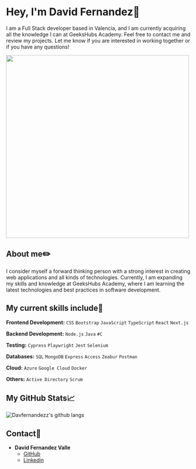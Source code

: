 # Hey, I'm David Fernandez🌌
I am a Full Stack developer based in Valencia, and I am currently acquiring all the knowledge I can at GeeksHubs Academy. Feel free to contact me and review my projects. Let me know if you are interested in working together or if you have any questions!

<img src="https://user-images.githubusercontent.com/74038190/212749447-bfb7e725-6987-49d9-ae85-2015e3e7cc41.gif" width="500">

## About me✏️
I consider myself a forward thinking person with a strong interest in creating web applications and all kinds of technologies. Currently, I am expanding my skills and knowledge at GeeksHubs Academy, where I am learning the latest technologies and best practices in software development.

## My current skills  include📒

**Frontend Development:** `CSS` `Bootstrap` `JavaScript` `TypeScript` `React`  `Next.js`
 

**Backend Development:** `Node.js` `Java` `#C` 

**Testing:** `Cypress` `Playwright` `Jest` `Selenium`

**Databases:** `SQL` `MongoDB` `Express` `Access` `Zeabur` `Postman`

**Cloud:** `Azure` `Google Cloud` `Docker`

**Others:** `Active Directory` `Scrum` 

## My GitHub Stats📈

![Davfernandezz's github langs](https://github-readme-stats.vercel.app/api/top-langs/?username=Davfernandezz&layout=compact&langs_count=10&theme=shadow_blue)


## Contact📲
- **David Fernandez Valle**
  - [GitHub](https://github.com/Davfernandezz)
  - [Linkedin](https://www.linkedin.com/in/david-fern%C3%A1ndez-valle-1b4461300/?originalSubdomain=es)
